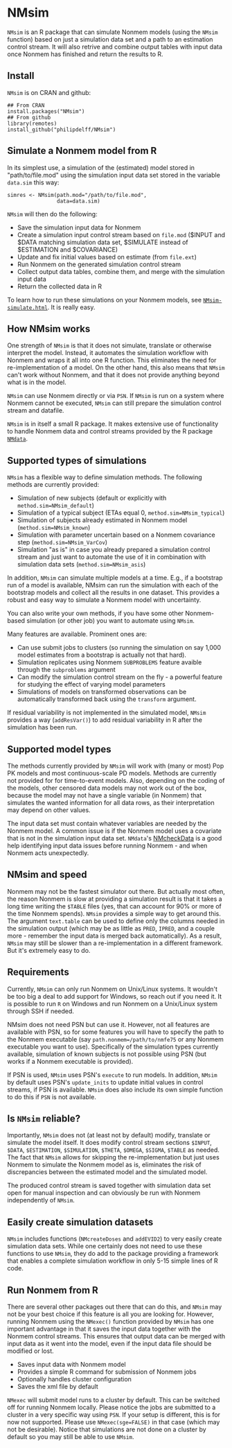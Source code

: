 # NMsim
`NMsim` is an R package that can simulate Nonmem models (using the
`NMsim` function) based on just a simulation data set and a path to an
estimation control stream. It will also retrive and combine output
tables with input data once Nonmem has finished and return the results
to R. 

## Install
`NMsim` is on CRAN and github:

```{r}
## From CRAN
install.packages("NMsim")
## From github
library(remotes)
install_github("philipdelff/NMsim")
```


## Simulate a Nonmem model from R
In its simplest use, a simulation of the (estimated) model stored in
"path/to/file.mod" using the simulation input data set stored in the
variable `data.sim` this way:

```{r,eval=FALSE}
simres <- NMsim(path.mod="/path/to/file.mod",
                data=data.sim)
```
`NMsim` will then do the following:

* Save the simulation input data for Nonmem
* Create a simulation input control stream based on `file.mod` ($INPUT
  and $DATA matching simulation data set, $SIMULATE instead of
  $ESTIMATION and $COVARIANCE)
* Update and fix initial values based on estimate (from `file.ext`)
* Run Nonmem on the generated simulation control stream
* Collect output data tables, combine them, and merge with the simulation input
  data
* Return the collected data in R

To learn how to run these simulations on your Nonmem models, see
[`NMsim-simulate.html`](https://philipdelff.github.io/NMsim/articles/NMsim-simulate.html). It
is really easy. 

## How NMsim works 
One strength of `NMsim` is that it does not simulate, translate or
otherwise interpret the model. Instead, it automates the simulation
workflow with Nonmem and wraps it all into one R function. This
eliminates the need for re-implementation of a model. On the other
hand, this also means that `NMsim` can't work without Nonmem, and that
it does not provide anything beyond what is in the model.

`NMsim` can use Nonmem directly or via `PSN`. If `NMsim` is run on a
system where Nonmem cannot be executed, `NMsim` can still prepare the
simulation control stream and datafile.

`NMsim` is in itself a small R package. It makes extensive use of
functionality to handle Nonmem data and control streams provided by
the R package
[`NMdata`](https://cran.r-project.org/package=NMdata).

## Supported types of simulations
`NMsim` has a flexible way to define simulation methods. The following
methods are currently provided:

- Simulation of new subjects (default or explicitly with `method.sim=NMsim_default`)
- Simulation of a typical subject (ETAs equal 0, `method.sim=NMsim_typical`)
- Simulation of subjects already estimated in Nonmem model (`method.sim=NMsim_known`) 
- Simulation with parameter uncertain based on a Nonmem covariance step (`method.sim=NMsim_VarCov`)
- Simulation "as is" in case you already prepared a simulation control stream and just want to automate the use of it in combination with simulation data sets (`method.sim=NMsim_asis`)


In addition, `NMsim` can simulate multiple models at a time. E.g., if a
bootstrap run of a model is available, NMsim can run the simulation
with each of the bootstrap models and collect all the results in one
dataset. This provides a robust and easy way to simulate a Nonmem
model with uncertainty.

You can also write your own methods, if you have some other
Nonmem-based simulation (or other job) you want to automate using
`NMsim`.

Many features are available. Prominent ones are:
- Can use submit jobs to clusters (so running the simulation on say
1,000 model estimates from a bootstrap is actually not that hard).
- Simulation replicates using Nonmem `SUBPROBLEMS` feature avaible
  through the `subproblems` argument
- Can modify the simulation control stream on the fly - a powerful
  feature for studying the effect of varying model parameters
- Simulations of models on transformed observations can be
  automatically transformed back using the `transform` argument.

If residual variability is not implemented in the simulated model, `NMsim` provides a way (`addResVar()`) to
add residual variability in R after the simulation has been run. 

## Supported model types
The methods currently provided by `NMsim` will work with (many or
most) Pop PK models and most continuous-scale PD models. Methods are
currently not provided for for time-to-event models. Also, depending
on the coding of the models, other censored data models may not work
out of the box, because the model may not have a single variable (in
Nonmem) that simulates the wanted information for all data rows, as
their interpretation may depend on other values.

The input data set must contain whatever variables are needed by the
Nonmem model. A common issue is if the Nonmem model uses a covariate
that is not in the simulation input data set. `NMdata`'s
[NMcheckData](https://philipdelff.github.io/NMdata/reference/NMcheckData.html)
is a good help identifying input data issues before running Nonmem -
and when Nonmem acts unexpectedly.

## NMsim and speed
Nonmem may not be the fastest simulator out there. But actually most
often, the reason Nonmem is slow at providing a simulation result is
that it takes a long time writing the `$TABLE` files (yes, that can
account for 90% or more of the time Nonmem spends). `NMsim` provides a
simple way to get around this. The argument `text.table` can be used
to define only the columns needed in the simulation output (which may
be as little as `PRED`, `IPRED`, and a couple more - remember the
input data is merged back automatically). As a result, `NMsim` may
still be slower than a re-implementation in a different framework. But
it's extremely easy to do.

## Requirements
Currently, `NMsim` can only run Nonmem on Unix/Linux systems. It
wouldn't be too big a deal to add support for Windows, so reach out if
you need it. It is possible to run `R` on Windows and run Nonmem on a
Unix/Linux system through SSH if needed.

NMsim does not need PSN but can use it. However, not all features are
available with PSN, so for some features you will have to specify the path to the
Nonmem executable (say `path.nonmem=/path/to/nmfe75` or any Nonmem
executable you want to use). Specifically of the simulation types
currently available, simulation of known subjects is not possible
using PSN (but works if a Nonmem executable is provided). 

If PSN is used, `NMsim` uses PSN's `execute` to run models. In
addition, `NMsim` by default uses PSN's `update_inits` to update initial
values in control streams, if PSN is available. `NMsim` does also include its own simple
function to do this if `PSN` is not available.

## Is `NMsim` reliable?
Importantly, `NMsim` does not (at least not by default) modify, translate or simulate the model
itself. It does modify control stream sections `$INPUT`, `$DATA`,
`$ESTIMATION`, `$SIMULATION`, `$THETA`, `$OMEGA`, `$SIGMA`, `$TABLE`
as needed. The fact that `NMsim` allows for skipping the
re-implementation but just uses Nonmem to simulate the Nonmem model as is,
eliminates the risk of discrepancies between the estimated model and
the simulated model.

The produced control stream is saved together with simulation data set
open for manual inspection and can obviously be run with Nonmem
independently of `NMsim`.

## Easily create simulation datasets
`NMsim` includes functions (`NMcreateDoses` and `addEVID2`) to very
easily create simulation data sets. While one certainly does not need to
use these functions to use `NMsim`, they do add to the package
providing a framework that enables a complete simulation workflow in
only 5-15 simple lines of R code. 

	
## Run Nonmem from R
There are several other packages out there that can do this, and
`NMsim` may not be your best choice if this feature is all you are
looking for. However, running Nonmem using the `NMexec()` function
provided by `NMsim` has one important advantage in that it saves the
input data together with the Nonmem control streams. This ensures that
output data can be merged with input data as it went into the model,
even if the input data file should be modified or lost.

- Saves input data with Nonmem model
- Provides a simple R command for submission of Nonmem jobs
- Optionally handles cluster configuration
- Saves the xml file by default

`NMexec` will submit model runs to a cluster by default. This can be
switched off for running Nonmem locally. Please notice the jobs are
submitted to a cluster in a very specific way using `PSN`. If your
setup is different, this is for now not supported. Please use
`NMexec(sge=FALSE)` in that case (which may not be desirable). Notice
that simulations are not done on a cluster by default so you may still
be able to use `NMsim`.
